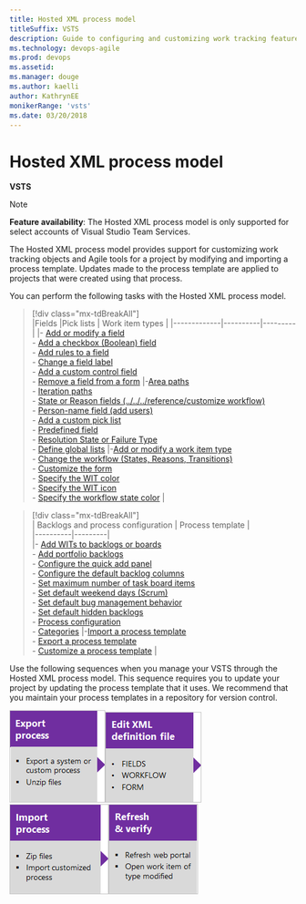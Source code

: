```yaml
---
title: Hosted XML process model 
titleSuffix: VSTS
description: Guide to configuring and customizing work tracking features for the Hosted XML process model 
ms.technology: devops-agile
ms.prod: devops
ms.assetid: 
ms.manager: douge
ms.author: kaelli
author: KathrynEE
monikerRange: 'vsts'
ms.date: 03/20/2018
---
```





# Hosted XML process model  

**VSTS**

<a id="hosted-xml-process-model">  </a>


> [!NOTE]   
> **Feature availability**:  The Hosted XML process model is only supported for select accounts of Visual Studio Team Services.  


The Hosted XML process model provides support for customizing work tracking objects and Agile tools for a project by modifying and importing a process template. Updates made to the process template are applied to projects that were created using that process.

You can perform the following tasks with the Hosted XML process model. 

> [!div class="mx-tdBreakAll"]  
> |Fields  |Pick lists   |   Work item types |
> |-------------|----------|---------|
> |- [Add or modify a field](../../../reference/add-modify-field.md)<br/>- [Add a checkbox (Boolean) field](../../../reference/add-modify-field.md#boolean-field)<br/>- [Add rules to a field](../../../reference/add-modify-field.md#add-rules)<br/>- [Change a field label](../../../reference/add-modify-field.md#change-label)<br/>- [Add a custom control field](../../../reference/add-modify-field.md#custom-control)<br/>- [Remove a field from a form](../../../reference/add-modify-field.md#change-label) |-[Area paths](../set-area-paths.md)<br/>- [Iteration paths](../set-iteration-paths-sprints.md)<br/>- [State or Reason fields (../../../reference/customize workflow)](../../../reference/xml/change-workflow-wit.md)<br/>- [Person-name field (add users)](../../security/add-users-team-project.md)<br/>- [Add a custom pick list](../../../reference/add-modify-field.md#picklist)<br/>- [Predefined field](../../../reference/add-modify-field.md#picklist)<br/>- [Resolution State or Failure Type](../../../reference/customize-work.md#test-experience)<br/>- [Define global lists](../../../reference/xml/define-global-lists.md) |-[Add or modify a work item type](../../../reference/add-modify-wit.md)<br/>- [Change the workflow (States, Reasons, Transitions)](../../../reference/xml/change-workflow-wit.md)<br/>- [Customize the form](../../../reference/xml/change-work-item-form-layout.md)<br/>- [Specify the WIT color](../../../reference/xml/process-configuration-xml-element.md#wit-colors)<br/>- [Specify the WIT icon](../../../reference/xml/process-configuration-xml-element.md)<br/>- [Specify the workflow state color](../../../reference/xml/process-configuration-xml-element.md#state-colors) |




> [!div class="mx-tdBreakAll"]  
> | Backlogs and process configuration | Process template |  
> |----------|---------|   
> |- [Add WITs to backlogs or boards](../../../reference/add-wits-to-backlogs-and-boards.md)<br/>- [Add portfolio backlogs](../../../reference/add-portfolio-backlogs.md)<br/>- [Configure the quick add panel](../../../reference/xml/process-configuration-xml-element.md#add)<br/>- [Configure the default backlog columns](../../../reference/xml/process-configuration-xml-element.md#columns)<br/>- [Set maximum number of task board items](../../../reference/xml/process-configuration-xml-element.md#number_items)<br/>- [Set default weekend days (Scrum)](../../../reference/xml/process-configuration-xml-element.md#weekend_days) <br/>- [Set default bug management behavior](../../../reference/xml/process-configuration-xml-element.md#behaviors)<br/>- [Set default hidden backlogs](../../../reference/xml/process-configuration-xml-element.md#behaviors)<br/>- [Process configuration](../../../reference/xml/process-configuration-xml-element.md)<br/>- [Categories](../../../reference/xml/categories-xml-element-reference.md) |-[Import a process template](import-process/import-process.md#import-from-TFS)<br/>- [Export a process template](import-process/import-process.md#export-process)<br/>- [Customize a process template](import-process/customize-process.md) |



<a id="hosted-xml-sequence"></a>
 
Use the following sequences when you manage your VSTS through the Hosted XML process model. This sequence requires you to update your project by updating the process template that it uses. We recommend that you maintain your process templates in a repository for version control.  

[![Export process](_img/cust-wit-form-export-process.png)](import-process/import-process.md#export-process)[![Edit XML definition file(s)](_img/cust-wit-form-edit-def-file.png)](../../../reference/xml/weblayout-xml-elements.md)[![Import process](_img/cust-wit-form-import-process.png)](import-process/import-process.md)![Refresh and verify changes](_img/cust-wit-form-refresh-verify.png)  
